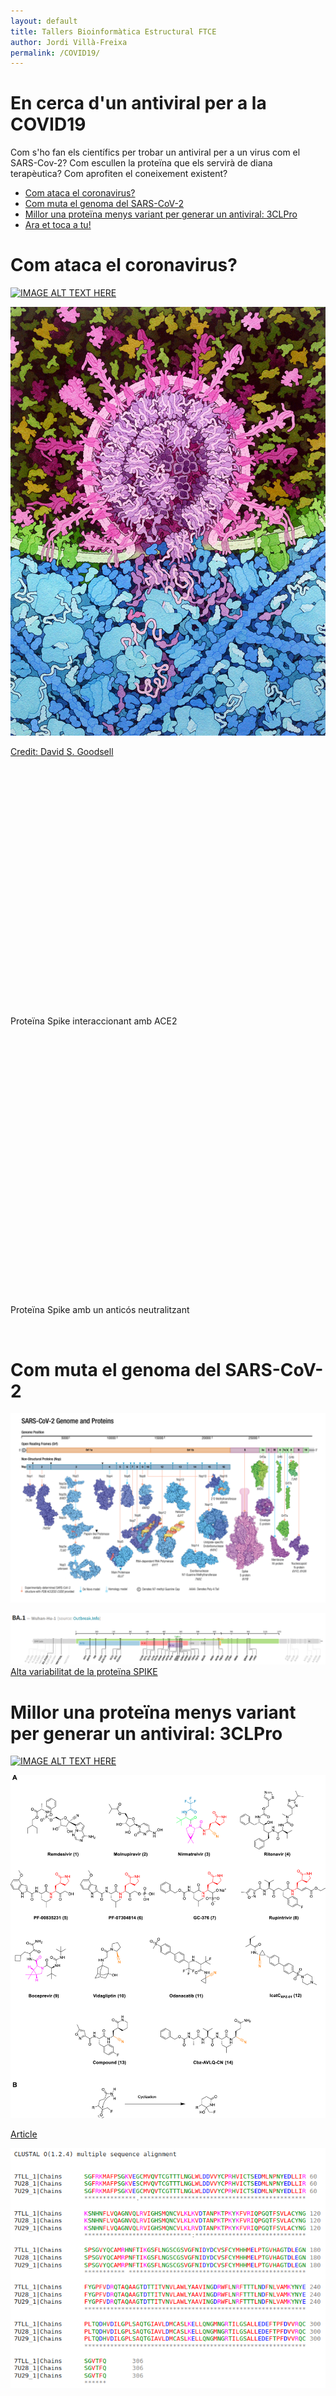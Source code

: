 ```yaml
---
layout: default
title: Tallers Bioinformàtica Estructural FTCE
author: Jordi Villà-Freixa
permalink: /COVID19/
---
```

 <head>
    <meta charset="utf-8">
    <title>{{ page.title }}</title>
<script src="https://cdn.jsdelivr.net/npm/babel-polyfill/dist/polyfill.min.js"></script>
    <!-- Web component polyfill (only loads what it needs) -->
<script src="https://cdn.jsdelivr.net/npm/@webcomponents/webcomponentsjs/webcomponents-lite.js" charset="utf-8"></script>
    <!-- Required to polyfill modern browsers as code is ES5 for IE... -->
<script src="https://cdn.jsdelivr.net/npm/@webcomponents/webcomponentsjs/custom-elements-es5-adapter.js" charset="utf-8"></script>

<link rel="stylesheet" type="text/css" href="https://www.ebi.ac.uk/pdbe/pdb-component-library/css/pdbe-molstar-1.2.1.css">
<script type="text/javascript" src="https://www.ebi.ac.uk/pdbe/pdb-component-library/js/pdbe-molstar-component-1.2.1.js"></script>
<style>
        #myViewer{
          float:none;
          width:400px;
          height:400px;
          position:relative;
        }
    </style>
  </head>

<h1>En cerca d'un antiviral per a la COVID19</h1>

Com s'ho fan els científics per trobar un antiviral per a un virus com el SARS-Cov-2? Com escullen la proteïna que els servirà de diana terapèutica? Com aprofiten el coneixement existent?

- [Com ataca el coronavirus?](#com-ataca-el-coronavirus)
- [Com muta el genoma del SARS-CoV-2](#com-muta-el-genoma-del-sars-cov-2)
- [Millor una proteïna menys variant per generar un antiviral: 3CLPro](#millor-una-proteïna-menys-variant-per-generar-un-antiviral-3clpro)
- [Ara et toca a tu!](#ara-et-toca-a-tu)

# Com ataca el coronavirus?

[![IMAGE ALT TEXT HERE](https://img.youtube.com/vi/5DGwOJXSxqg/0.jpg)](https://youtu.be/5DGwOJXSxqg?t=42)


![](./figures/sars-cov-2-fusion.png)

[Credit: David S. Goodsell](https://pdb101.rcsb.org/sci-art/goodsell-gallery/sars-cov-2-fusion)

<p>
<div id="myViewer">
<pdbe-molstar id="pdbeMolstarComponent" molecule-id="7df4" hide-controls="false"></pdbe-molstar>
</div>
Proteïna Spike interaccionant amb ACE2
</p>
<br>  

<p>
<div id="myViewer">
<pdbe-molstar id="pdbeMolstarComponent" molecule-id="6wpt" hide-controls="false"></pdbe-molstar>
</div>
Proteïna Spike amb un anticós neutralitzant
</p>
<br>  

# Com muta el genoma del SARS-CoV-2
![](./figures/genome-illustr-2021-update2.png)

![](./figures/variabilitatOmicron.png)
[Alta variabilitat de la proteïna SPIKE](https://covdb.stanford.edu/variants/omicron_ba_1_3/)

# Millor una proteïna menys variant per generar un antiviral: 3CLPro

[![IMAGE ALT TEXT HERE](https://img.youtube.com/vi/WQzjXHKBSY8/0.jpg)](https://youtu.be/WQzjXHKBSY8)

![](./figures/44_2022_2951_Fig1_HTML.png)

[Article](https://link-springer-com.biblioremot.uvic.cat/article/10.1007/s00044-022-02951-6)

![](./figures/MSA_variants_Mpro.png)


<p>
<div id="myViewer">
<pdbe-molstar id="pdbeMolstarComponent" molecule-id="6yb7" hide-controls="false"></pdbe-molstar>
</div>
Proteasa principal del SARS-CoV-2 amb un inhibidor covalent.
</p>
<br>  

# Ara et toca a tu!

Per seguir els diferents passos d'aquesta apassionant història t'hem preparat [un guió](https://jordivillafreixa.github.io/Proteines/Guio/) on, pas a pas, podràs raonar com ho ha fet la comunitat científica per trobar una possible solució a la COVID-19. Encara queda molta més feina per fer. T'animes a seguir els passos d'aquests investigadors?

Sovint parlem de com d'important és invertir en recerca, tot i que de vegades els resultats no siguin immediatament aparents. Aquí us hem mostrat un exemple de com la recerca en genòmica, virologia, bioinformàtica, química mèdica, biologia molecular, descobriment de fàrmacs i modelatge molecular van de la mà quan cal trobar una resposta a un problema. L'acumulació de resultats i de coneixement al llarg de molts anys acaba essent determinant per trobar solucions ràpides a crisis sanitàries sobtades!
